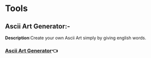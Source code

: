 # Tools
## Ascii Art Generator:- 
**Description**:Create your own Ascii Art simply by giving  english words.
### [Ascii Art Generator](https://patorjk.com/software/taag/#p=display&v=2&f=Blocks&t=Guess)👈
